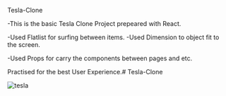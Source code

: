 Tesla-Clone

-This is the basic Tesla Clone Project prepeared with React.

-Used Flatlist for surfing between items.
-Used Dimension to object fit to the screen.

-Used Props for carry the components between pages and etc.


Practised for the best User Experience.# Tesla-Clone

![tesla](https://github.com/evliyademiray/Tesla-Clone/assets/139562305/301ff287-8789-4f65-880d-baa253d28556)
